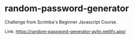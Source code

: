 # random-password-generator

Challenge from Scrimba's Beginner Javascript Course.

Link: https://random-password-generator-aylin.netlify.app/
